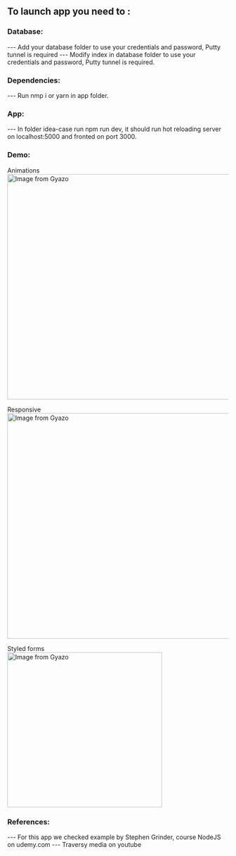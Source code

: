 ## To launch app you need to :
### Database:

--- Add your database folder to use your credentials and password, Putty tunnel is required
--- Modify index in database folder to use your credentials and password, Putty tunnel is required.

### Dependencies:
--- Run nmp i or yarn in app folder.
### App:
--- In folder idea-case run npm run dev, it should run hot reloading server on localhost:5000 and fronted on port 3000.

### Demo:
Animations<br />
<a href="https://gyazo.com/e1424eca6688a6fff380a1a9614de5df"><img src="https://i.gyazo.com/e1424eca6688a6fff380a1a9614de5df.gif" alt="Image from Gyazo" width="512"/></a>

Responsive<br />
<a href="https://gyazo.com/1bdcf977a632b02cf9ebd09bec67e6b8"><img src="https://i.gyazo.com/1bdcf977a632b02cf9ebd09bec67e6b8.gif" alt="Image from Gyazo" width="512"/></a>

Styled forms<br />
<a href="https://gyazo.com/bfbf36d9e5e7c196469d442f1930b335"><img src="https://i.gyazo.com/bfbf36d9e5e7c196469d442f1930b335.gif" alt="Image from Gyazo" width="352"/></a>

### References:
--- For this app we checked example by Stephen Grinder, course NodeJS on udemy.com
--- Traversy media on youtube 
